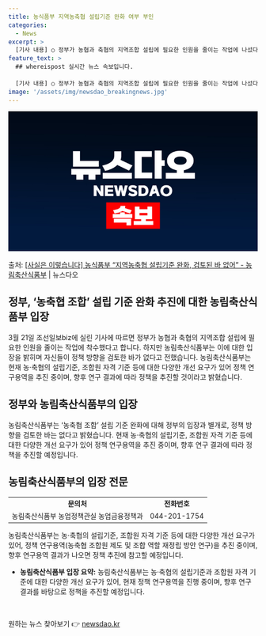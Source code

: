 ```yaml
---
title: 농식품부 지역농축협 설립기준 완화 여부 부인
categories:
  - News
excerpt: >
  [기사 내용] ○ 정부가 농협과 축협의 지역조합 설립에 필요한 인원을 줄이는 작업에 나섰다. [농식품부 입장…
feature_text: >
  ## whereispost 실시간 뉴스 속보입니다.

  [기사 내용] ○ 정부가 농협과 축협의 지역조합 설립에 필요한 인원을 줄이는 작업에 나섰다. [농식품부 입장…
image: '/assets/img/newsdao_breakingnews.jpg'
---
```


![뉴스다오 속보](/assets/img/newsdao_breakingnews.jpg)

<p>출처: <a href="https://newsdao.kr/3401" rel="dofollow">[사실은 이렇습니다] 농식품부 “지역농축협 설립기준 완화, 검토된 바 없어” - 농림축산식품부</a> | 뉴스다오</p>

<h2>정부, ‘농축협 조합’ 설립 기준 완화 추진에 대한 농림축산식품부 입장</h2>
<p data-ke-size="size16">3월 21일 조선일보biz에 실린 기사에 따르면 정부가 농협과 축협의 지역조합 설립에 필요한 인원을 줄이는 작업에 착수했다고 합니다. 하지만 농림축산식품부는 이에 대한 입장을 밝히며 자신들이 정책 방향을 검토한 바가 없다고 전했습니다. 농림축산식품부는 현재 농·축협의 설립기준, 조합원 자격 기준 등에 대한 다양한 개선 요구가 있어 정책 연구용역을 추진 중이며, 향후 연구 결과에 따라 정책을 추진할 것이라고 밝혔습니다.</p>

<h2 data-ke-size="size26">정부와 농림축산식품부의 입장</h2>
<p data-ke-size="size16">농림축산식품부는 ‘농축협 조합’ 설립 기준 완화에 대해 정부의 입장과 별개로, 정책 방향을 검토한 바는 없다고 밝혔습니다. 현재 농·축협의 설립기준, 조합원 자격 기준 등에 대한 다양한 개선 요구가 있어 정책 연구용역을 추진 중이며, 향후 연구 결과에 따라 정책을 추진할 예정입니다.</p>

<h2 data-ke-size="size26">농림축산식품부의 입장 전문</h2>
<table>
  <tr>
    <td style="text-align: center; height: 17px;"><b>문의처</b></td>
    <td style="text-align: center; height: 17px;"><b>전화번호</b></td>
  </tr>
  <tr>
    <td style="text-align: center; height: 17px;">농림축산식품부 농업정책관실 농업금융정책과</td>
    <td style="text-align: center; height: 17px;">044-201-1754</td>
  </tr>
</table>
<p data-ke-size="size16">농림축산식품부는 농·축협의 설립기준, 조합원 자격 기준 등에 대한 다양한 개선 요구가 있어, 정책 연구용역(농축협 조합원 제도 및 조합 역할 재정립 방안 연구)을 추진 중이며, 향후 연구용역 결과가 나오면 정책 추진에 참고할 예정입니다.</p>
<ul>
  <li><b>농림축산식품부 입장 요약:</b> 농림축산식품부는 농·축협의 설립기준과 조합원 자격 기준에 대한 다양한 개선 요구가 있어, 현재 정책 연구용역을 진행 중이며, 향후 연구 결과를 바탕으로 정책을 추진할 예정입니다.</li>
</ul>

<p data-ke-size="size16">&nbsp;</p> 

원하는 뉴스 찾아보기 👉 <a href="https://newsdao.kr" rel="dofollow">newsdao.kr</a>


